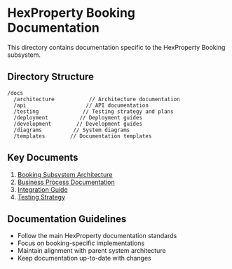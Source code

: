# HexProperty Booking Documentation

This directory contains documentation specific to the HexProperty Booking subsystem.

## Directory Structure
```plaintext
/docs
  /architecture           // Architecture documentation
  /api                   // API documentation
  /testing              // Testing strategy and plans
  /deployment          // Deployment guides
  /development        // Development guides
  /diagrams          // System diagrams
  /templates        // Documentation templates
```

## Key Documents
1. [Booking Subsystem Architecture](./architecture/BOOKING-SUBSYSTEM.md)
2. [Business Process Documentation](./architecture/BUSINESS-PROCESSES.md)
3. [Integration Guide](./architecture/INTEGRATION-GUIDE.md)
4. [Testing Strategy](./testing/TESTING-STRATEGY.md)

## Documentation Guidelines
- Follow the main HexProperty documentation standards
- Focus on booking-specific implementations
- Maintain alignment with parent system architecture
- Keep documentation up-to-date with changes
